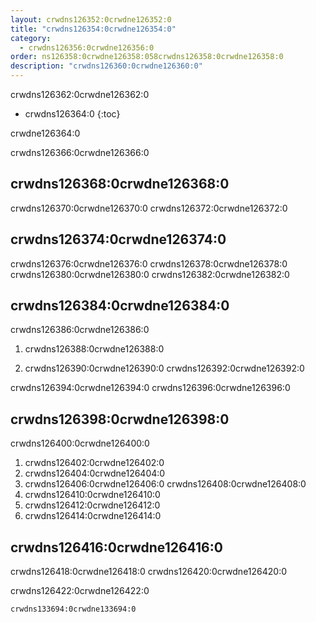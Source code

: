 ```yaml
---
layout: crwdns126352:0crwdne126352:0
title: "crwdns126354:0crwdne126354:0"
category:
  - crwdns126356:0crwdne126356:0
order: ns126358:0crwdne126358:058crwdns126358:0crwdne126358:0
description: "crwdns126360:0crwdne126360:0"
---
```

crwdns126362:0crwdne126362:0

* crwdns126364:0 
{:toc}

crwdne126364:0

crwdns126366:0crwdne126366:0

## crwdns126368:0crwdne126368:0

crwdns126370:0crwdne126370:0 crwdns126372:0crwdne126372:0

## crwdns126374:0crwdne126374:0

crwdns126376:0crwdne126376:0 crwdns126378:0crwdne126378:0 crwdns126380:0crwdne126380:0 crwdns126382:0crwdne126382:0

## crwdns126384:0crwdne126384:0

crwdns126386:0crwdne126386:0

1. crwdns126388:0crwdne126388:0

2. crwdns126390:0crwdne126390:0 crwdns126392:0crwdne126392:0

crwdns126394:0crwdne126394:0 crwdns126396:0crwdne126396:0

## crwdns126398:0crwdne126398:0

crwdns126400:0crwdne126400:0

1. crwdns126402:0crwdne126402:0
2. crwdns126404:0crwdne126404:0
3. crwdns126406:0crwdne126406:0 crwdns126408:0crwdne126408:0
4. crwdns126410:0crwdne126410:0
5. crwdns126412:0crwdne126412:0
6. crwdns126414:0crwdne126414:0

## crwdns126416:0crwdne126416:0

crwdns126418:0crwdne126418:0 crwdns126420:0crwdne126420:0

crwdns126422:0crwdne126422:0

    crwdns133694:0crwdne133694:0